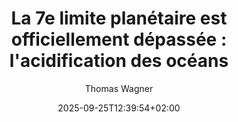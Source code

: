 ---
layout: post
title: "La 7e limite planétaire est officiellement dépassée : l'acidification des océans"
link: https://bonpote.com/la-7e-limite-planetaire-est-officiellement-depassee-lacidification-des-oceans/
author: "Thomas Wagner"
published_date: "24/09/2025"
description: ""
language: "fr"
categories: "articles"
tags: "écologie"
og-tags: "écologie"
date: "2025-09-25T12:39:54+02:00"
permalink: /:categories/:year/:month/:day/:title/
---